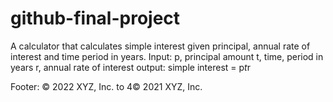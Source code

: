 # github-final-project
A calculator that calculates simple interest given principal, annual rate of interest and time period in years.
Input:
   p, principal amount
   t, time, period in years
   r, annual rate of interest
output:
   simple interest = p*t*r
   
Footer:
© 2022 XYZ, Inc.
to
4© 2021 XYZ, Inc.
